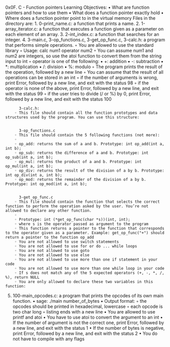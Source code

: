 ﻿0x0F. C - Function pointers
Learning Objectives:
    • What are function pointers and how to use them
    • What does a function pointer exactly hold
    • Where does a function pointer point to in the virtual memory
Files in the directory are:
    1. 0-print_name.c:  a function that prints a name.
    2. 1-array_iterator.c:  a function that executes a function given as a parameter on each element of an array.
    3. 2-int_index.c:  a function that searches for an integer.
    4. 3-main.c, 3-op_functions.c, 3-get_op_func.c, 3-calc.h: a program that performs simple operations.
        ◦ You are allowed to use the standard library
        ◦ Usage: calc num1 operator num2
        ◦ You can assume num1 and num2 are integers, so use the atoi function to convert them from the string input to int
        ◦ operator is one of the following:
            ▪ +: addition
            ▪ -: subtraction
            ▪ *: multiplication
            ▪ /: division
            ▪ %: modulo
        ◦ The program prints the result of the operation, followed by a new line
        ◦ You can assume that the result of all operations can be stored in an int
        ◦ if the number of arguments is wrong, print Error, followed by a new line, and exit with the status 98
        ◦ if the operator is none of the above, print Error, followed by a new line, and exit with the status 99
        ◦ if the user tries to divide (/ or %) by 0, print Error, followed by a new line, and exit with the status 100
          
          
          3-calc.h:
        ◦ This file should contain all the function prototypes and data structures used by the program. You can use this structure:
          
          
          3-op_functions.c
        ◦ This file should contain the 5 following functions (not more):
        ◦ 
        ◦ op_add: returns the sum of a and b. Prototype: int op_add(int a, int b);
        ◦ op_sub: returns the difference of a and b. Prototype: int op_sub(int a, int b);
        ◦ op_mul: returns the product of a and b. Prototype: int op_mul(int a, int b);
        ◦ op_div: returns the result of the division of a by b. Prototype: int op_div(int a, int b);
        ◦ op_mod: returns the remainder of the division of a by b. Prototype: int op_mod(int a, int b);
          
          
          3-get_op_func.c
        ◦ This file should contain the function that selects the correct function to perform the operation asked by the user. You’re not allowed to declare any other function.
        ◦ 
        ◦ Prototype: int (*get_op_func(char *s))(int, int);
        ◦ where s is the operator passed as argument to the program
        ◦ This function returns a pointer to the function that corresponds to the operator given as a parameter. Example: get_op_func("+") should return a pointer to the function op_add
        ◦ You are not allowed to use switch statements
        ◦ You are not allowed to use for or do ... while loops
        ◦ You are not allowed to use goto
        ◦ You are not allowed to use else
        ◦ You are not allowed to use more than one if statement in your code
        ◦ You are not allowed to use more than one while loop in your code
        ◦ If s does not match any of the 5 expected operators (+, -, *, /, %), return NULL
        ◦ You are only allowed to declare these two variables in this function:
5. 100-main_opcodes.c: a program that prints the opcodes of its own main function.
    • sage: ./main number_of_bytes
    • Output format:
        ◦ the opcodes should be printed in hexadecimal, lowercase
        ◦ each opcode is two char long
        ◦ listing ends with a new line
    • You are allowed to use printf and atoi
    • You have to use atoi to convert the argument to an int
    • If the number of argument is not the correct one, print Error, followed by a new line, and exit with the status 1
    • If the number of bytes is negative, print Error, followed by a new line, and exit with the status 2
    • You do not have to compile with any flags
